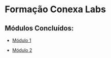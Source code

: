 # Formação Conexa Labs
## Módulos Concluídos:

- [Módulo 1](projeto-modulo-1/README.md)

- [Módulo 2](projeto-modulo-1/README.md)